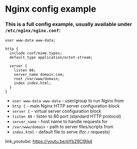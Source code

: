 # Nginx config example

### This is a full config example, usually available under `/etc/nginx/nginx.conf`:

```nginx
user www-data www-data;

http {
  include conf/mime.types;
  default_type application/octet-stream;

  server {
    listen 80;
    server_name domain.com;
    root /var/www/domain;
    index index.html;
  }
}
```

- `user www-data www-data` - user/group to run Nginx from
- `http {` - main Nginx HTTP server configuration block
- `server {` - virtual server configuration block
- `listen 80` - listen to 80 port (standard HTTP protocol)
- `server_name` - host name to handle requests for
- `/var/www/domain` - path to server files/scripts from
- `index.html` - default file to serve (for `/` requests)


link_youtube: https://youtu.be/pYb29Cl9jk4
